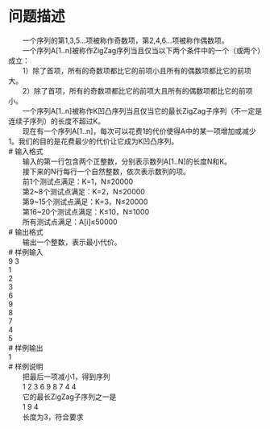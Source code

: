<div id="pcont1" style="margin-top:20px; display:block;">

# 问题描述

<div class="pdcont">　　一个序列的第1,3,5...项被称作奇数项，第2,4,6...项被称作偶数项。<br/>
　　一个序列A[1..n]被称作ZigZag序列当且仅当以下两个条件中的一个（或两个）成立：<br/>
　　1）除了首项，所有的奇数项都比它的前项小且所有的偶数项都比它的前项大。<br/>
　　2）除了首项，所有的奇数项都比它的前项大且所有的偶数项都比它的前项小。<br/>
　　一个序列A[1..n]被称作K凹凸序列当且仅当它的最长ZigZag子序列（不一定是连续子序列）的长度不超过K。<br/>
　　现在有一个序列A[1..n]，每次可以花费1的代价使得A中的某一项增加或减少1。我们的目的是花费最少的代价让它成为K凹凸序列。</div>
# 输入格式

<div class="pdcont">　　输入的第一行包含两个正整数，分别表示数列A[1..N]的长度N和K。<br/>
　　接下来的N行每行一个自然整数，依次表示数列的项。<br/>
　　前1个测试点满足：K=1，N≤20000<br/>
　　第2~8个测试点满足：K=2，N≤20000<br/>
　　第9~15个测试点满足：K=3，N≤20000<br/>
　　第16~20个测试点满足：K≤10，N≤1000<br/>
　　所有测试点满足：A[i]≤50000</div>
# 输出格式

<div class="pdcont">　　输出一个整数，表示最小代价。</div>
# 样例输入

<div class="pddata">9 3<br/>
1<br/>
2<br/>
3<br/>
6<br/>
9<br/>
8<br/>
7<br/>
4<br/>
5</div>
# 样例输出

<div class="pddata">1</div>
# 样例说明

<div class="pdcont">　　把最后一项减小1，得到序列<br/>
　　1 2 3 6 9 8 7 4 4<br/>
　　它的最长ZigZag子序列之一是<br/>
　　1 9 4<br/>
　　长度为3，符合要求</div>

</div>